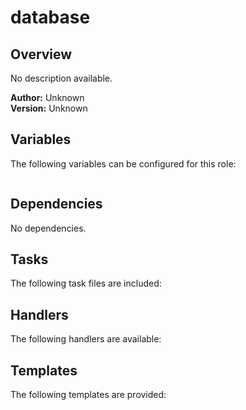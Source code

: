 # database

## Overview

No description available.

**Author:** Unknown  
**Version:** Unknown

## Variables

The following variables can be configured for this role:

```yaml
```

## Dependencies

No dependencies.


## Tasks

The following task files are included:



## Handlers

The following handlers are available:



## Templates

The following templates are provided:

